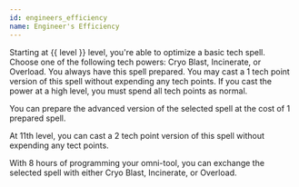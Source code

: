 ```yaml
---
id: engineers_efficiency
name: Engineer's Efficiency
---
```

Starting at {{ level }} level, you're able to optimize a basic tech spell. Choose one of the following
tech powers: Cryo Blast, Incinerate, or Overload. You always have this spell prepared. You may cast a 1 tech point version
of this spell without expending any tech points. If you cast the power at a high level, you must spend all tech points as normal.

You can prepare the advanced version of the selected spell at the cost of 1 prepared spell.

At 11th level, you can cast a 2 tech point version of this spell without expending any tect points.

With 8 hours of programming your omni-tool, you can exchange the selected spell with either Cryo Blast, Incinerate, or Overload.
 
